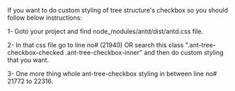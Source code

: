 If you want to do custom styling of tree structure's checkbox so you should follow below instructions:

1- Goto your project and find node_modules/antd/dist/antd.css file.

2- In that css file go to line no# (21940) OR search this class ".ant-tree-checkbox-checked .ant-tree-checkbox-inner" and then do custom styling that you want.

3- One more thing whole ant-tree-checkbox styling in between line no# 21772 to 22316.
